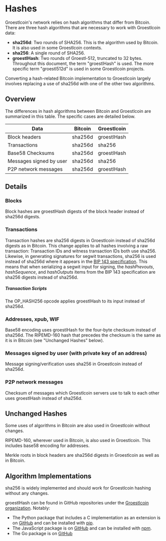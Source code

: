 # Hashes

Groestlcoin's network relies on hash algorithms that differ from Bitcoin. There are three hash algorithms that are necessary to work with Groestlcoin data:

- **sha256d**: Two rounds of SHA256. This is the algorithm used by Bitcoin. It is also used in some Groestlcoin contexts.
- **sha256**: A single round of SHA256.
- **groestlHash**: Two rounds of Groestl-512, truncated to 32 bytes. Throughout this document, the term "groestlHash" is used. The more specific term "groestl512d" is used in some Groestlcoin projects.

Converting a hash-related Bitcoin implementation to Groestlcoin largely involves replacing a use of sha256d with one of the other two algorithms.

## Overview

The differences in hash algorithms between Bitcoin and Groestlcoin are summarized in this table. The specific cases are detailed below.

|Data|Bitcoin|Groestlcoin|
|----|-------|-----------|
|Block headers|sha256d|groestlHash|
|Transactions|sha256d|sha256|
|Base58 Checksums|sha256d|groestlHash|
|Messages signed by user|sha256d|sha256|
|P2P network messages|sha256d|groestlHash|

## Details

### Blocks

Block hashes are groestlHash digests of the block header instead of sha256d digests.

### Transactions

Transaction hashes are sha256 digests in Groestlcoin instead of sha256d digests as in Bitcoin. This change applies to all hashes involving a raw transaction: Transaction IDs and witness transaction IDs both use sha256. Likewise, in generating signatures for segwit transactions, sha256 is used instead of sha256d where it appears in the [BIP 143 specification](https://github.com/bitcoin/bips/blob/master/bip-0143.mediawiki#specification). This means that when serializing a segwit input for signing, the *hashPrevouts*, *hashSequence*, and *hashOutputs* items from the BIP 143 specification are sha256 digests instead of sha256d.

##### Transaction Scripts

The OP_HASH256 opcode applies groestlHash to its input instead of sha256d.

### Addresses, xpub, WIF

Base58 encoding uses groestlHash for the four-byte checksum instead of sha256d. The RIPEMD-160 hash that precedes the checksum is the same as it is in Bitcoin (see "Unchanged Hashes" below).

### Messages signed by user (with private key of an address)

Message signing/verification uses sha256 in Groestlcoin instead of sha256d.

### P2P network messages

Checksum of messages which Groestlcoin servers use to talk to each other uses groestlHash instead of sha256d.

## Unchanged Hashes

Some uses of algorithms in Bitcoin are also used in Groestlcoin without changes.

RIPEMD-160, wherever used in Bitcoin, is also used in Groestlcoin. This includes base58 encoding for addresses.

Merkle roots in block headers are sha256d digests in Groestlcoin as well as in Bitcoin.

## Algorithm Implementations

sha256 is widely implemented and should work for Groestlcoin hashing without any changes.

groestlHash can be found in GitHub repositories under the [Groestlcoin organization](https://github.com/Groestlcoin/). Notably:

- The Python package that includes a C implementation as an extension is on [GitHub](https://github.com/Groestlcoin/groestlcoin-hash-python) and can be installed with [pip](https://pypi.org/project/groestlcoin_hash/).
- The JavaScript package is on [GitHub](https://github.com/Groestlcoin/groestl-hash-js) and can be installed with [npm](https://www.npmjs.com/package/groestl-hash-js).
- The Go package is on [GitHub](https://github.com/Groestlcoin/go-groestl-hash)
